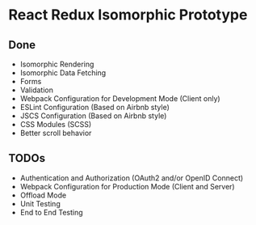 # React Redux Isomorphic Prototype

## Done

* Isomorphic Rendering
* Isomorphic Data Fetching
* Forms
* Validation
* Webpack Configuration for Development Mode (Client only)
* ESLint Configuration (Based on Airbnb style)
* JSCS Configuration (Based on Airbnb style)
* CSS Modules (SCSS)
* Better scroll behavior

## TODOs

* Authentication and Authorization (OAuth2 and/or OpenID Connect)
* Webpack Configuration for Production Mode (Client and Server)
* Offload Mode
* Unit Testing
* End to End Testing

